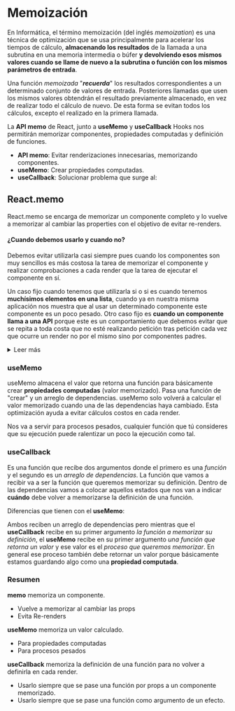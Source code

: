 # Memoización

En Informática, el término memoización (del inglés *memoization*) es una técnica de optimización que se usa principalmente para acelerar los tiempos de cálculo, **almacenando los resultados** de la llamada a una subrutina en una memoria intermedia o búfer **y devolviendo esos mismos valores cuando se llame de nuevo a la subrutina o función con los mismos parámetros de entrada**.

Una función *memoizada* "***recuerda***" los resultados correspondientes a un determinado conjunto de valores de entrada. Posteriores llamadas que usen los mismos valores obtendrán el resultado previamente almacenado, en vez de realizar todo el cálculo de nuevo. De esta forma se evitan todos los cálculos, excepto el realizado en la primera llamada. 

La **API memo** de React, junto a **useMemo** y **useCallback** Hooks nos permitirán memorizar componentes, propiedades computadas y definición de funciones.

- **API memo**: Evitar renderizaciones innecesarias, memorizando componentes.
- **useMemo**: Crear propiedades computadas.
- **useCallback**: Solucionar problema que surge al: 



## React.memo

React.memo se encarga de memorizar un componente completo y lo vuelve a memorizar al cambiar las properties con el objetivo de evitar re-renders. 

#### ¿Cuando debemos usarlo y cuando no?

Debemos evitar utilizarla casi siempre pues cuando los componentes son muy sencillos es más costosa la tarea de memorizar el componente y realizar comprobaciones a cada render que la tarea de ejecutar el componente en sí. 

Un caso fijo cuando tenemos que utilizarla si o si es cuando tenemos **muchísimos elementos en una lista**, cuando ya en nuestra misma aplicación nos muestra que al usar un determinado componente este componente es un poco pesado. Otro caso fijo es **cuando un componente llama a una API** porque este es un comportamiento que debemos evitar que se repita a toda costa que no esté realizando petición tras petición cada vez que ocurre un render no por el mismo sino por componentes padres.

<details><summary>Leer más</summary>
React.memo es un componente de orden superior (***Higher-Order Component***). Es similar a lo que hace *React.PureComponent*, pero para componentes funcionales.

Si el componente renderiza el **mismo resultado** dadas las **mismas props**, se puede envolver en una llamada a `React.memo` para una mejora en el desempeño en algunos casos memoizando el resultado. Esto significa que React omitirá renderizar el componente y reusará el último resultado renderizado.

`React.memo` solamente verifica los cambios en las **props**. Si tu componente de función envuelto en `React.memo` tiene un Hook [`useState`](https://es.reactjs.org/docs/hooks-state.html), [`useReducer`](https://es.reactjs.org/docs/hooks-reference.html#usereducer) o [`useContext`](https://es.reactjs.org/docs/hooks-reference.html#usecontext) en su implementación, continuará volviéndose a renderizar cuando el estado o el contexto cambien.

Por defecto solo comparará superficialmente objetos complejos en el objeto de **props**. Si se desea controlar la comparación, se puede proporcionar también una función de comparación personalizada como el segundo argumento.

La memorización puede ser un proceso más pesado que imprime el componente de nuevo en sí. Cuando haces la memorización de un componente cada vez que se va a representar la nueva pantalla se hacen ciertas comprobaciones internas en React y este proceso puede ser un poco más pesado que la misma representación de nuevo del componente. 

</details>

### useMemo

useMemo almacena el valor que retorna una función para básicamente crear **propiedades computadas** (valor memorizado). Pasa una función de "crear" y un arreglo de dependencias. useMemo solo volverá a calcular el valor memorizado cuando una de las dependencias haya cambiado. Esta optimización ayuda a evitar cálculos costos en cada render.

Nos va a servir para procesos pesados, cualquier función que tú consideres que su ejecución puede ralentizar un poco la ejecución como tal.

### useCallback

Es una función que recibe dos argumentos donde el primero es una *función* y el segundo es un *arreglo de dependencias*. La función que vamos a recibir va a ser la función que queremos memorizar su definición. Dentro de las dependencias vamos a colocar aquellos estados que nos van a indicar **cuándo** debe volver a memorizarse la definición de una función.

Diferencias que tienen con el **useMemo**: 

Ambos reciben un arreglo de dependencias pero mientras que el **useCallback** recibe en su primer argumento *la función a memorizar su definición*, el **useMemo** recibe en su primer argumento *una función que retorna un valor* y ese valor es el *proceso que queremos memorizar*. En general ese proceso también debe retornar un valor porque básicamente estamos guardando algo como una **propiedad computada**.



### Resumen

**memo** memoriza un componente.

- Vuelve a memorizar al cambiar las props
- Evita Re-renders

**useMemo** memoriza un valor calculado.

- Para propiedades computadas
- Para procesos pesados

**useCallback** memoriza la definición de una función para no volver a definirla en cada render.

 - Usarlo siempre que se pase una función por props a un componente memorizado.
 - Usarlo siempre que se pase una función como argumento de un efecto.













